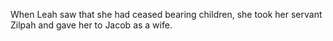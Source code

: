 When Leah saw that she had ceased bearing children, she took her servant Zilpah and gave her to Jacob as a wife.
